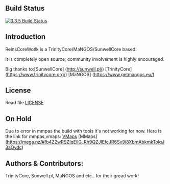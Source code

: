 ## Build Status

[![3.3.5 Build Status](https://travis-ci.org/ReinsCoreWotlk/Core.svg?branch=master)](https://travis-ci.org/ReinsCoreWotlk/Core)

## Introduction
ReinsCoreWotlk is a TrinityCore/MaNGOS/SunwellCore based.

It is completely open source; community involvement is highly encouraged.

Big thanks to:[SunwellCore] (http://sunwell.pl/) [TrinityCore] (https://www.trinitycore.org/) [MaNGOS] (https://www.getmangos.eu/)

## License

Read file [LICENSE](LICENSE)

## On Hold

Due to error in mmpas the build with tools it's not working for now.
Here is the link for mmpas,vmaps: [VMaps](https://mega.nz/#!D5wnEKRL!KE4ra8DtKYfeorEXsQ4jEoxkLVMRmjtltieCUceKmQs) [MMaps] (https://mega.nz/#!b4Z2wRSZ!qEllG_Rh9QZJlEfcJR6Sv9i8XbmAbkmkTolqJ3aOydc)


## Authors &amp; Contributors:

TrinityCore, Sunwell.pl, MaNGOS and etc.. for their gread work!